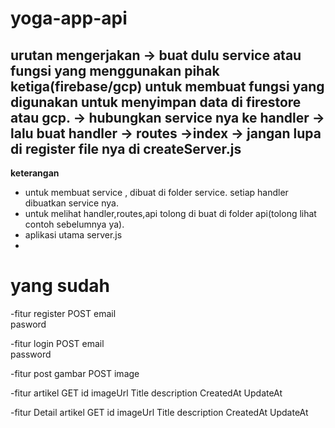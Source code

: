 # yoga-app-api

urutan mengerjakan 
-> buat dulu service atau fungsi yang menggunakan pihak ketiga(firebase/gcp) untuk membuat fungsi yang digunakan untuk menyimpan data di firestore atau gcp.
-> hubungkan service nya ke handler
-> lalu buat handler -> routes ->index
-> jangan lupa di register file nya di createServer.js
-

<b>keterangan</b>
- untuk membuat service , dibuat di folder service. setiap handler dibuatkan service nya.
- untuk melihat handler,routes,api tolong di buat di folder api(tolong lihat contoh sebelumnya ya).
- aplikasi utama server.js
-

# yang sudah

-fitur register POST
email  
pasword 

-fitur login POST
email  
password  

-fitur post gambar POST
image

-fitur artikel GET
id
imageUrl
Title 
description 
CreatedAt 
UpdateAt

-fitur Detail artikel GET
id
imageUrl
Title 
description 
CreatedAt 
UpdateAt

